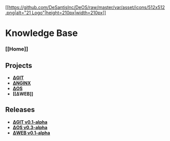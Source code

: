[[[https://github.com/DeSantisInc/DeOS/raw/master/var/asset/icons/512x512.png|alt="21 Logo"|height=210px|width=210px]]](https://www.desantisinc.com)

# Knowledge Base
### __[[Home]]__

## Projects
* __[ΔGIT](https://github.com/DeSantisInc/DeOS/wiki/DeGIT)__
* __[ΔNGINX](https://github.com/DeSantisInc/DeOS/wiki/DeNGINX)__
* __[ΔOS](https://github.com/DeSantisInc/DeOS/wiki/DeOS)__
* __[[ΔWEB]]__

## Releases
* __[ΔGIT v0.1-alpha](#)__
* __[ΔOS v0.3-alpha](https://github.com/DeSantisInc/DeOS/wiki/%CE%94OS-:-v0.3)__
* __[ΔWEB v0.1-alpha](#)__
